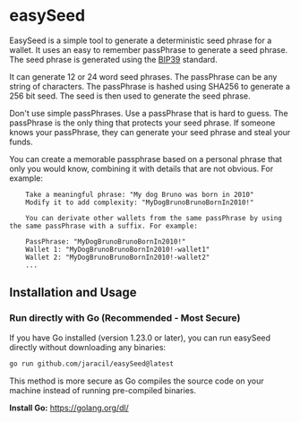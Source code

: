 # easySeed

EasySeed is a simple tool to generate a deterministic seed phrase for a wallet. It uses an easy to remember passPhrase to generate a seed phrase. The seed phrase is generated using the [BIP39](https://github.com/bitcoin/bips/blob/master/bip-0039.mediawiki) standard.

It can generate 12 or 24 word seed phrases. The passPhrase can be any string of characters. The passPhrase is hashed using SHA256 to generate a 256 bit seed. The seed is then used to generate the seed phrase.

Don't use simple passPhrases. Use a passPhrase that is hard to guess. The passPhrase is the only thing that protects your seed phrase. If someone knows your passPhrase, they can generate your seed phrase and steal your funds.

You can create a memorable passphrase based on a personal phrase that only you would know, combining it with details that are not obvious. For example:

        Take a meaningful phrase: "My dog Bruno was born in 2010"
        Modify it to add complexity: "MyDogBrunoBrunoBornIn2010!"

        You can derivate other wallets from the same passPhrase by using the same passPhrase with a suffix. For example:

        PassPhrase: "MyDogBrunoBrunoBornIn2010!"
        Wallet 1: "MyDogBrunoBrunoBornIn2010!-wallet1"
        Wallet 2: "MyDogBrunoBrunoBornIn2010!-wallet2"
        ... 

## Installation and Usage

### Run directly with Go (Recommended - Most Secure)

If you have Go installed (version 1.23.0 or later), you can run easySeed directly without downloading any binaries:

```bash
go run github.com/jaracil/easySeed@latest
```

This method is more secure as Go compiles the source code on your machine instead of running pre-compiled binaries.

**Install Go:** https://golang.org/dl/
